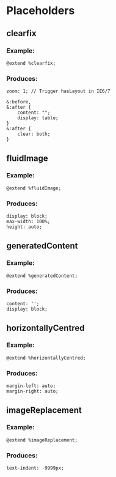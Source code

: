 Placeholders
============

## clearfix

### Example:

    @extend %clearfix;

### Produces:

    zoom: 1; // Trigger hasLayout in IE6/7

    &:before,
    &:after {
        content: "";
        display: table;
    }
    &:after {
        clear: both;
    }

## fluidImage

### Example:

    @extend %fluidImage;

### Produces:

    display: block;
    max-width: 100%;
    height: auto;

## generatedContent

### Example:

    @extend %generatedContent;

### Produces:

    content: '';
    display: block;

## horizontallyCentred

### Example:

    @extend %horizontallyCentred;

### Produces:

    margin-left: auto;
    margin-right: auto;

## imageReplacement

### Example:

    @extend %imageReplacement;

### Produces:

    text-indent: -9999px;
